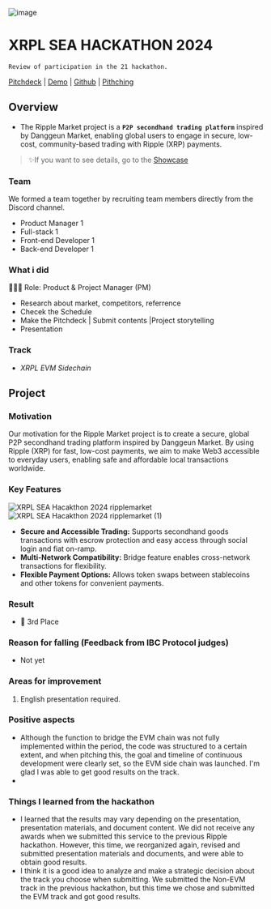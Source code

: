 ![image](https://github.com/user-attachments/assets/2cd7db05-32e6-411a-9710-546ec226fb7b)

# XRPL SEA HACKATHON 2024
`Review of participation in the 21 hackathon.`

[Pitchdeck](https://drive.google.com/file/d/1g31eIzJlZHkbmONdH_wjPscdRO9Ma4Z-/view?resourcekey) | [Demo](https://ripplemarket-chan3785s-projects.vercel.app/) | [Github](https://github.com/chan3785/ripplemarket) | [Pithching](https://www.youtube.com/watch?v=l8XN5ZOHhj0)

## Overview
- The Ripple Market project is a **`P2P secondhand trading platform`** inspired by Danggeun Market, enabling global users to engage in secure, low-cost, community-based trading with Ripple (XRP) payments.

> ✨If you want to see details, go to the [Showcase](https://dorahacks.io/buidl/18380/)

### Team
We formed a team together by recruiting team members directly from the Discord channel.
- Product Manager 1
- Full-stack 1
- Front-end Developer 1
- Back-end Developer 1

### What i did
👨🏼‍💻 Role: Product & Project Manager (PM)
- Research about market, competitors, referrence
- Checek the Schedule
- Make the Pitchdeck | Submit contents |Project storytelling
- Presentation

### Track
- *XRPL EVM Sidechain*

## Project

### Motivation
Our motivation for the Ripple Market project is to create a secure, global P2P secondhand trading platform inspired by Danggeun Market. 
By using Ripple (XRP) for fast, low-cost payments, we aim to make Web3 accessible to everyday users, enabling safe and affordable local transactions worldwide.

### Key Features
![XRPL SEA Hacakthon 2024 ripplemarket](https://github.com/user-attachments/assets/68eb1e35-64d9-4a3b-91f4-50a9aca60c3c)
![XRPL SEA Hacakthon 2024 ripplemarket (1)](https://github.com/user-attachments/assets/9405d9e5-cdc6-4f00-9a66-75670e12d9f2)
- **Secure and Accessible Trading:** Supports secondhand goods transactions with escrow protection and easy access through social login and fiat on-ramp.
- **Multi-Network Compatibility:** Bridge feature enables cross-network transactions for flexibility.
- **Flexible Payment Options:** Allows token swaps between stablecoins and other tokens for convenient payments.

### Result
- 🥉 3rd Place

### Reason for falling (Feedback from IBC Protocol judges)
- Not yet

### Areas for improvement
1) English presentation required.

### Positive aspects
- Although the function to bridge the EVM chain was not fully implemented within the period, the code was structured to a certain extent, and when pitching this, the goal and timeline of continuous development were clearly set, so the EVM side chain was launched. I'm glad I was able to get good results on the track.
- 
### Things I learned from the hackathon
- I learned that the results may vary depending on the presentation, presentation materials, and document content. We did not receive any awards when we submitted this service to the previous Ripple hackathon. However, this time, we reorganized again, revised and submitted presentation materials and documents, and were able to obtain good results.
- I think it is a good idea to analyze and make a strategic decision about the track you choose when submitting. We submitted the Non-EVM track in the previous hackathon, but this time we chose and submitted the EVM track and got good results.
